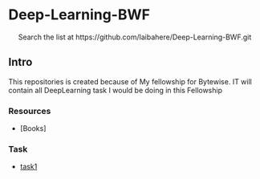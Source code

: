 # Deep-Learning-BWF

<div align="center" markdown="1">
Search the list at    https://github.com/laibahere/Deep-Learning-BWF.git
</div>


## Intro 
This repositories is created because of My fellowship for Bytewise. IT will contain all DeepLearning task I would be doing in this Fellowship

### Resources
* [Books]



### Task
+ [task1](https://github.com/laibahere/Deep-Learning-BWF/tree/main/task1_2)

